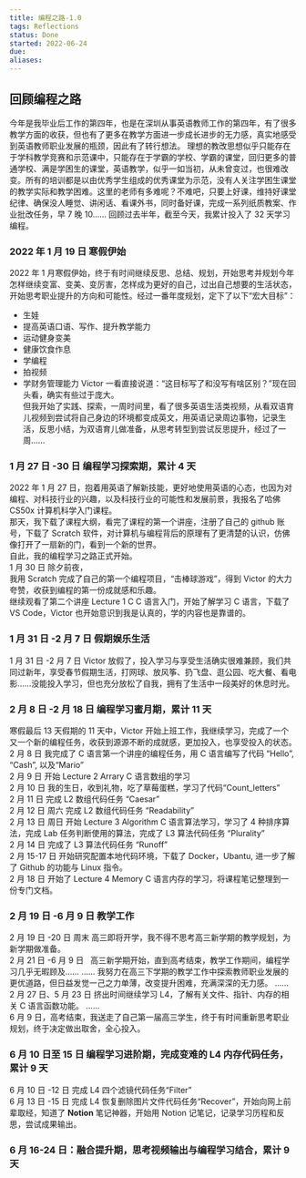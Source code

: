```yaml
---
title: 编程之路-1.0
tags: Reflections
status: Done
started: 2022-06-24
due: 
aliases: 
---
```

## 回顾编程之路
今年是我毕业后工作的第四年，也是在深圳从事英语教师工作的第四年，有了很多教学方面的收获，但也有了更多在教学方面进一步成长进步的无力感，真实地感受到英语教师职业发展的瓶颈，因此有了转行想法。
理想的教改思想似乎只能存在于学科教学竞赛和示范课中，只能存在于学霸的学校、学霸的课堂，回归更多的普通学校、满是学困生的课堂，英语教学，似乎一如当初，从未曾变过，也很难改变。所有的培训都是以由优秀学生组成的优秀课堂为示范，没有人关注学困生课堂的教学实际和教学困难。这里的老师有多难呢？不难吧，只要上好课，维持好课堂纪律、确保没人睡觉、讲闲话、看课外书，同时备好课，完成一系列纸质教案、作业批改任务，早 7 晚 10……
回顾过去半年，截至今天，我累计投入了 32 天学习编程。
### 2022 年 1 月 19 日 寒假伊始
2022 年 1 月寒假伊始，终于有时间继续反思、总结、规划，开始思考并规划今年怎样继续变富、变美、变厉害，怎样成为更好的自己，过出自己想要的生活状态，开始思考职业提升的方向和可能性。经过一番年度规划，定下了以下“宏大目标”：
- 生娃
- 提高英语口语、写作、提升教学能力
- 运动健身变美
- 健康饮食作息
- 学编程
- 拍视频
- 学财务管理能力
Victor 一看直接说道：“这目标写了和没写有啥区别？”现在回头看，确实有些过于庞大。  
但我开始了实践、探索，一周时间里，看了很多英语生活类视频，从看双语育儿视频到尝试将自己身边的环境都变成英文，用英语记录周边事物，记录生活，反思小结，为双语育儿做准备，从思考转型到尝试反思提升，经过了一周……
### 1 月 27 日 -30 日 编程学习探索期，累计 4 天
2022 年 1 月 27 日，抱着用英语了解新技能，更好地使用英语的心态，也因为对编程、对科技行业的兴趣，以及科技行业的可能性和发展前景，我报名了哈佛 CS50x 计算机科学入门课程。  
那天，我下载了课程大纲，看完了课程的第一个讲座，注册了自己的 github 账号，下载了 Scratch 软件，对计算机与编程背后的原理有了更清楚的认识，仿佛像打开了一扇新的门，看到一个新的世界。  
自此，我的编程学习之路正式开始。  
1 月 30 日 除夕前夜，  
我用 Scratch 完成了自己的第一个编程项目，“击棒球游戏”，得到 Victor 的大力夸赞，收获到编程的第一份成就感和乐趣。  
继续观看了第二个讲座 Lecture 1 C C 语言入门，开始了解学习 C 语言，下载了 VS Code，Victor 也开始意识到我是认真的，学的内容也是靠谱的。
### 1 月 31 日 -2 月 7 日 假期娱乐生活
1 月 31 日 -2 月 7 日 Victor 放假了，投入学习与享受生活确实很难兼顾，我们共同过新年，享受春节假期生活，打网球、放风筝、扔飞盘、逛公园、吃大餐、看电影……没能投入学习，但也充分放松了自我，拥有了生活中一段美好的休息时光。
### 2 月 8 日 -2 月 18 日 编程学习蜜月期，累计 11 天
寒假最后 13 天假期的 11 天中，Victor 开始上班工作，我继续学习，完成了一个又一个新的编程任务，收获到源源不断的成就感，更加投入，也享受投入的状态。  
2 月 8 日 我完成了 C 语言第一个讲座的编程任务，用 C 语言编写了代码 “Hello”, “Cash”, 以及“Mario”  
2 月 9 日 开始 Lecture 2 Arrary C 语言数组的学习  
2 月 10 日 我的生日，收到礼物，吃了草莓蛋糕，学习了代码“Count_letters”  
2 月 11 日 完成 L2 数组代码任务 “Caesar”  
2 月 12 日 周六 完成 L2 数组代码任务 “Readability”  
2 月 13 日 周日 开始 Lecture 3 Algorithm C 语言算法学习，学习了 4 种排序算法，完成 Lab 任务判断使用的算法，完成了 L3 算法代码任务 “Plurality”  
2 月 14 日 完成了 L3 算法代码任务 “Runoff”  
2 月 15-17 日 开始研究配置本地代码环境，下载了 Docker，Ubantu, 进一步了解了 Github 的功能与 Linux 指令。  
2 月 18 日 开始了 Lecture 4 Memory C 语言内存的学习，将课程笔记整理到一份专门文档。
### 2 月 19 日 -6 月 9 日 教学工作
2 月 19 日 -20 日 周末 高三即将开学，我不得不思考高三新学期的教学规划，为新学期做准备。  
2 月 21 日 -6 月 9 日   高三新学期开始，直到高考结束，教学工作期间，编程学习几乎无暇顾及……
……
我努力在高三下学期的教学工作中探索教师职业发展的更优道路，但日益发觉一己之力单薄，改变提升困难，充满深深的无力感。
……  
2 月 27 日、5 月 23 日 挤出时间继续学习 L4，了解有关文件、指针、内存的相关 C 语言函数功能。
……  
6 月 9 日，高考结束，我送走了自己第一届高三学生，终于有时间重新思考职业规划，终于决定做出取舍，全心投入。
### 6 月 10 日至 15 日 编程学习进阶期，完成变难的 L4 内存代码任务，累计 9 天
6 月 10 日 -12 日 完成 L4 四个滤镜代码任务“Filter”  
6 月 13 日 -15 日 完成 L4 恢复删除图片文件代码任务“Recover”，开始向网上前辈取经，知道了 **Notion** 笔记神器，开始用 Notion 记笔记，记录学习历程和反思，尝试成果输出。
### 6 月 16-24 日：融合提升期，思考视频输出与编程学习结合，累计 9 天
